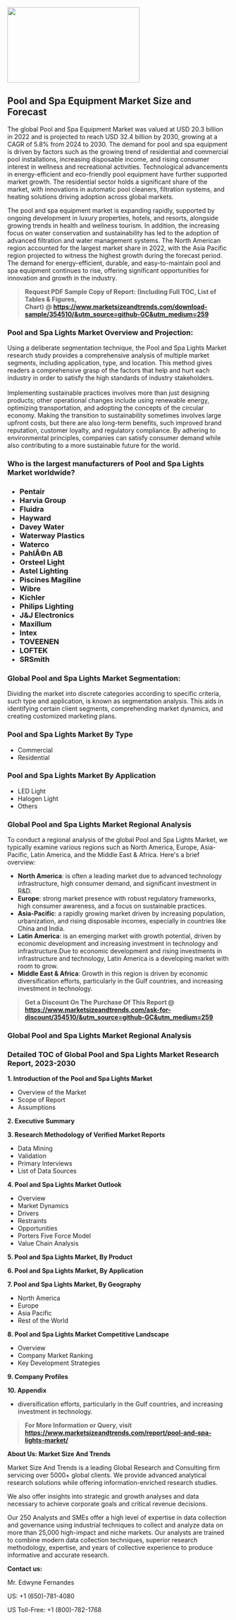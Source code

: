 <p><img class="alignnone size-medium wp-image-20088" src="https://ffe5etoiles.com/wp-content/uploads/2024/12/MST1-300x171.png" alt="" width="300" height="171" /></p><h2>Pool and Spa Equipment Market Size and Forecast</h2><p>The global Pool and Spa Equipment Market was valued at USD 20.3 billion in 2022 and is projected to reach USD 32.4 billion by 2030, growing at a CAGR of 5.8% from 2024 to 2030. The demand for pool and spa equipment is driven by factors such as the growing trend of residential and commercial pool installations, increasing disposable income, and rising consumer interest in wellness and recreational activities. Technological advancements in energy-efficient and eco-friendly pool equipment have further supported market growth. The residential sector holds a significant share of the market, with innovations in automatic pool cleaners, filtration systems, and heating solutions driving adoption across global markets.</p><p>The pool and spa equipment market is expanding rapidly, supported by ongoing development in luxury properties, hotels, and resorts, alongside growing trends in health and wellness tourism. In addition, the increasing focus on water conservation and sustainability has led to the adoption of advanced filtration and water management systems. The North American region accounted for the largest market share in 2022, with the Asia Pacific region projected to witness the highest growth during the forecast period. The demand for energy-efficient, durable, and easy-to-maintain pool and spa equipment continues to rise, offering significant opportunities for innovation and growth in the industry.</p></p><blockquote id="" class=""><strong>Request PDF Sample Copy of Report: (Including Full TOC, List of Tables &amp; Figures, Chart)&nbsp;@&nbsp;<strong><a href="https://www.marketsizeandtrends.com/download-sample/354510/&utm_source=github-GC&utm_medium=259" target="_blank">https://www.marketsizeandtrends.com/download-sample/354510/&utm_source=github-GC&utm_medium=259</a></strong></strong></blockquote><h3 id="" class="">Pool and Spa Lights Market&nbsp;Overview and Projection:</h3><p id="" class="">Using a deliberate segmentation technique, the Pool and Spa Lights Market research study provides a comprehensive analysis of multiple market segments, including application, type, and location. This method gives readers a comprehensive grasp of the factors that help and hurt each industry in order to satisfy the high standards of industry stakeholders. <br /> <br />Implementing sustainable practices involves more than just designing products; other operational changes include using renewable energy, optimizing transportation, and adopting the concepts of the circular economy. Making the transition to sustainability sometimes involves large upfront costs, but there are also long-term benefits, such improved brand reputation, customer loyalty, and regulatory compliance. By adhering to environmental principles, companies can satisfy consumer demand while also contributing to a more sustainable future for the world.</p><h3 id="" class="">Who is the largest manufacturers of&nbsp;Pool and Spa Lights Market worldwide?</h3><h3 class=""><p><ul><li>Pentair </li><li> Harvia Group </li><li> Fluidra </li><li> Hayward </li><li> Davey Water </li><li> Waterway Plastics </li><li> Waterco </li><li> PahlÃ©n AB </li><li> Orsteel Light </li><li> Astel Lighting </li><li> Piscines Magiline </li><li> Wibre </li><li> Kichler </li><li> Philips Lighting </li><li> J&J Electronics </li><li> Maxillum </li><li> Intex </li><li> TOVEENEN </li><li> LOFTEK </li><li> SRSmith</li></ul></p></h3><h3 id="" class="">Global&nbsp;Pool and Spa Lights Market Segmentation:</h3><p id="" class="">Dividing the market into discrete categories according to specific criteria, such type and application, is known as segmentation analysis. This aids in identifying certain client segments, comprehending market dynamics, and creating customized marketing plans.</p><h3 id="" class="">Pool and Spa Lights Market&nbsp;By Type</h3><p><p><ul><li>Commercial</li><li> Residential</p></li></ul></p></p><h3 id="" class="">Pool and Spa Lights Market&nbsp;By Application</h3><p class=""><p><ul><li>LED Light</li><li> Halogen Light</li><li> Others</li></ul></p></p><h3 id="" class="">Global Pool and Spa Lights Market Regional Analysis</h3><p id="" class="">To conduct a regional analysis of the global Pool and Spa Lights Market, we typically examine various regions such as North America, Europe, Asia-Pacific, Latin America, and the Middle East &amp; Africa. Here's a brief overview:</p><ul><li><strong>North America</strong>: is often a leading market due to advanced technology infrastructure, high consumer demand, and significant investment in R&amp;D.</li><li><strong>Europe</strong>: strong market presence with robust regulatory frameworks, high consumer awareness, and a focus on sustainable practices.</li><li><strong>Asia-Pacific</strong>: a rapidly growing market driven by increasing population, urbanization, and rising disposable incomes, especially in countries like China and India.</li><li><strong>Latin America</strong>: is an emerging market with growth potential, driven by economic development and increasing investment in technology and infrastructure.Due to economic development and rising investments in infrastructure and technology, Latin America is a developing market with room to grow.</li><li><strong>Middle East &amp; Africa</strong>: Growth in this region is driven by economic diversification efforts, particularly in the Gulf countries, and increasing investment in technology.</li></ul><blockquote id="" class=""><strong>Get a Discount On The Purchase Of This Report @ <strong><a href="https://www.marketsizeandtrends.com/ask-for-discount/354510/&utm_source=github-GC&utm_medium=259" target="_blank">https://www.marketsizeandtrends.com/ask-for-discount/354510/&utm_source=github-GC&utm_medium=259</a></strong></strong></blockquote><h3 id="" class="">Global Pool and Spa Lights Market Regional Analysis</h3><h3 id="" class="">Detailed TOC of Global Pool and Spa Lights Market Research Report, 2023-2030</h3><p id="" class=""><strong>1. Introduction of the Pool and Spa Lights Market</strong></p><ul><li>Overview of the Market</li><li>Scope of Report</li><li>Assumptions</li></ul><p id="" class=""><strong>2. Executive Summary</strong></p><p id="" class=""><strong>3. Research Methodology of Verified Market Reports</strong></p><ul><li>Data Mining</li><li>Validation</li><li>Primary Interviews</li><li>List of Data Sources</li></ul><p id="" class=""><strong>4. Pool and Spa Lights Market Outlook</strong></p><ul><li>Overview</li><li>Market Dynamics</li><li>Drivers</li><li>Restraints</li><li>Opportunities</li><li>Porters Five Force Model</li><li>Value Chain Analysis</li></ul><p id="" class=""><strong>5. Pool and Spa Lights Market, By Product</strong></p><p id="" class=""><strong>6. Pool and Spa Lights Market, By Application</strong></p><p id="" class=""><strong>7. Pool and Spa Lights Market, By Geography</strong></p><ul><li>North America</li><li>Europe</li><li>Asia Pacific</li><li>Rest of the World</li></ul><p id="" class=""><strong>8. Pool and Spa Lights Market Competitive Landscape</strong></p><ul><li>Overview</li><li>Company Market Ranking</li><li>Key Development Strategies</li></ul><p id="" class=""><strong>9. Company Profiles</strong></p><p id="" class=""><strong>10. Appendix</strong></p><ul><li>diversification efforts, particularly in the Gulf countries, and increasing investment in technology.</li></ul><blockquote id="" class=""><strong>For More Information or Query, visit <strong><strong><a href="https://www.marketsizeandtrends.com/report/pool-and-spa-lights-market/" target="_blank">https://www.marketsizeandtrends.com/report/pool-and-spa-lights-market/</a></strong></strong></strong></blockquote><p id="" class=""><strong>About Us: Market Size And Trends</strong></p><p id="" class="">Market Size And Trends is a leading Global Research and Consulting firm servicing over 5000+ global clients. We provide advanced analytical research solutions while offering information-enriched research studies.</p><p id="" class="">We also offer insights into strategic and growth analyses and data necessary to achieve corporate goals and critical revenue decisions.</p><p id="" class="">Our 250 Analysts and SMEs offer a high level of expertise in data collection and governance using industrial techniques to collect and analyze data on more than 25,000 high-impact and niche markets. Our analysts are trained to combine modern data collection techniques, superior research methodology, expertise, and years of collective experience to produce informative and accurate research.</p><p id="" class=""><strong>Contact us:</strong></p><p id="" class="">Mr. Edwyne Fernandes</p><p id="" class="">US: +1 (650)-781-4080</p><p id="" class="">US Toll-Free: +1 (800)-782-1768</p>

